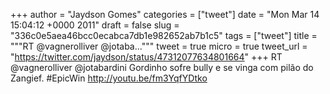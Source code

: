 
+++
author = "Jaydson Gomes"
categories = ["tweet"]
date = "Mon Mar 14 15:04:12 +0000 2011"
draft = false
slug = "336c0e5aea46bcc0ecabca7db1e982652ab7b1c5"
tags = ["tweet"]
title = """RT @vagnerolliver @jotaba..."""
tweet = true
micro = true
tweet_url = "https://twitter.com/jaydson/status/47312077634801664"
+++
RT @vagnerolliver @jotabardini Gordinho sofre bully e se vinga com pilão do Zangief. #EpicWin  http://youtu.be/fm3YqfYDtko
